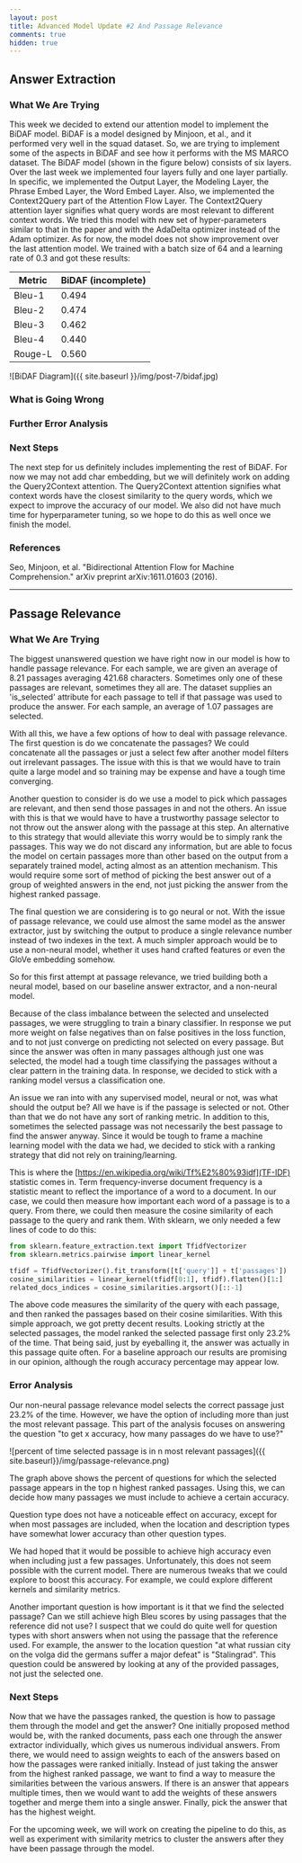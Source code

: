 ```yaml
---
layout: post
title: Advanced Model Update #2 And Passage Relevance
comments: true
hidden: true
---
```


## [](#header-2)Answer Extraction

### [](#header-3)What We Are Trying
This week we decided to extend our attention model to implement the BiDAF model. BiDAF is a model designed by Minjoon, et al., and it performed very well in the squad dataset. So, we are trying to implement some of the aspects in BiDAF and see how it performs with the MS MARCO dataset. The BiDAF model (shown in the figure below) consists of six layers. Over the last week we implemented four layers fully and one layer partially. In specific, we implemented the Output Layer, the Modeling Layer, the Phrase Embed Layer, the Word Embed Layer. Also, we implemented the Context2Query part of the Attention Flow Layer. The Context2Query attention layer signifies what query words are most relevant to different context words. We tried this model with new set of hyper-parameters similar to that  in the paper and with the AdaDelta optimizer instead of the Adam optimizer. As for now, the model does not show improvement over the last attention model. We trained with a batch size of 64 and a learning rate of 0.3 and got these results:

| Metric  | BiDAF (incomplete) |
| ------- | ------------------ |
| Bleu-1  | 0.494 |
| Bleu-2  | 0.474 |
| Bleu-3  | 0.462 |
| Bleu-4  | 0.440 |
| Rouge-L | 0.560 |     

![BiDAF Diagram]({{ site.baseurl }}/img/post-7/bidaf.jpg)<br/>

### [](#header-3)What is Going Wrong


### [](#header-3)Further Error Analysis


### [](#header-3)Next Steps
The next step for us definitely includes implementing the rest of BiDAF. For now we may not add char embedding, but we will definitely work on adding the Query2Context attention. The Query2Context attention signifies what context words have the closest similarity to the query words, which we expect to improve the accuracy of our model. We also did not have much time for hyperparameter tuning, so we hope to do this as well once we finish the model.


### [](#header-3)References
Seo, Minjoon, et al. "Bidirectional Attention Flow for Machine Comprehension." arXiv preprint arXiv:1611.01603 (2016).


* * *

## [](#header-2)Passage Relevance

### [](#header-3)What We Are Trying
The biggest unanswered question we have right now in our model is how to handle passage relevance. For each sample, we are given an average of 8.21 passages averaging 421.68 characters. Sometimes only one of these passages are relevant, sometimes they all are. The dataset supplies an 'is_selected' attribute for each passage to tell if that passage was used to produce the answer. For each sample, an average of 1.07 passages are selected.

With all this, we have a few options of how to deal with passage relevance. The first question is do we concatenate the passages? We could concatenate all the passages or just a select few after another model filters out irrelevant passages. The issue with this is that we would have to train quite a large model and so training may be expense and have a tough time converging.

Another question to consider is do we use a model to pick which passages are relevant, and then send those passages in and not the others. An issue with this is that we would have to have a trustworthy passage selector to not throw out the answer along with the passage at this step. An alternative to this strategy that would alleviate this worry would be to simply rank the passages. This way we do not discard any information, but are able to focus the model on certain passages more than other based on the output from a separately trained model, acting almost as an attention mechanism. This would require some sort of method of picking the best answer out of a group of weighted answers in the end, not just picking the answer from the highest ranked passage.

The final question we are considering is to go neural or not. With the issue of passage relevance, we could use almost the same model as the answer extractor, just by switching the output to produce a single relevance number instead of two indexes in the text. A much simpler approach would be to use a non-neural model, whether it uses hand crafted features or even the GloVe embedding somehow.

So for this first attempt at passage relevance, we tried building both a neural model, based on our baseline answer extractor, and a non-neural model.

Because of the class imbalance between the selected and unselected passages, we were struggling to train a binary classifier. In response we put more weight on false negatives than on false positives in the loss function, and to not just converge on predicting not selected on every passage. But since the answer was often in many passages although just one was selected, the model had a tough time classifying the passages without a clear pattern in the training data. In response, we decided to stick with a ranking model versus a classification one.

An issue we ran into with any supervised model, neural or not, was what should the output be? All we have is if the passage is selected or not. Other than that we do not have any sort of ranking metric. In addition to this, sometimes the selected passage was not necessarily the best passage to find the answer anyway. Since it would be tough to frame a machine learning model with the data we had, we decided to stick with a ranking strategy that did not rely on training/learning.

This is where the [https://en.wikipedia.org/wiki/Tf%E2%80%93idf](TF-IDF) statistic comes in. Term frequency-inverse document frequency is a statistic meant to reflect the importance of a word to a document. In our case, we could then measure how important each word of a passage is to a query. From there, we could then measure the cosine similarity of each passage to the query and rank them. With sklearn, we only needed a few lines of code to do this:

```python
from sklearn.feature_extraction.text import TfidfVectorizer
from sklearn.metrics.pairwise import linear_kernel

tfidf = TfidfVectorizer().fit_transform([t['query']] + t['passages'])
cosine_similarities = linear_kernel(tfidf[0:1], tfidf).flatten()[1:]
related_docs_indices = cosine_similarities.argsort()[::-1]
```
The above code measures the similarity of the query with each passage, and then ranked the passages based on their cosine similarities. With this simple approach, we got pretty decent results. Looking strictly at the selected passages, the model ranked the selected passage first only 23.2% of the time. That being said, just by eyeballing it, the answer was actually in this passage quite often. For a baseline approach our results are promising in our opinion, although the rough accuracy percentage may appear low.

### [](#header-3)Error Analysis

Our non-neural passage relevance model selects the correct passage just 23.2% of the time.
However, we have the option of including more than just the most relevant passage.
This part of the analysis focuses on answering the question
"to get x accuracy, how many passages do we have to use?"

![percent of time selected passage is in n most relevant passages]({{ site.baseurl}}/img/passage-relevance.png)<br />

The graph above shows the percent of questions for which the selected passage appears in the
top n highest ranked passages. Using this, we can decide how many passages we must include
to achieve a certain accuracy.

Question type does not have a noticeable effect on accuracy,
except for when most passages are included,
when the location and description types have somewhat lower accuracy
than other question types.

We had hoped that it would be possible to achieve high accuracy even when including just a
few passages. Unfortunately, this does not seem possible with the current model.
There are numerous tweaks that we could explore to boost this accuracy.
For example, we could explore different kernels and similarity metrics.

Another important question is how important is it that we find the selected passage?
Can we still achieve high Bleu scores by using passages that the reference did not use?
I suspect that we could do quite well for question types with short answers
when not using the passage that the reference used. For example, the answer to the location question
"at what russian city on the volga did the germans suffer a major defeat" is "Stalingrad".
This question could be answered by looking at any of the provided passages,
not just the selected one.

### [](#header-3)Next Steps
Now that we have the passages ranked, the question is how to passage them through the model and get the answer? One initially proposed method would be, with the ranked documents, pass each one through the answer extractor individually, which gives us numerous individual answers. From there, we would need to assign weights to each of the answers based on how the passages were ranked initially. Instead of just taking the answer from the highest ranked passage, we want to find a way to measure the similarities between the various answers. If there is an answer that appears multiple times, then we would want to add the weights of these answers together and merge them into a single answer. Finally, pick the answer that has the highest weight.

For the upcoming week, we will work on creating the pipeline to do this, as well as experiment with similarity metrics to cluster the answers after they have been passage through the model.


